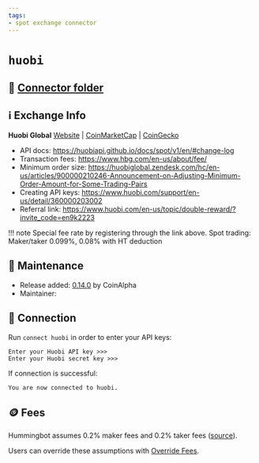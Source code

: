 ```yaml
---
tags:
- spot exchange connector
---
```


# `huobi`

## 📁 [Connector folder](https://github.com/hummingbot/hummingbot/tree/master/hummingbot/connector/exchange/huobi)

## ℹ️ Exchange Info

**Huobi Global** 
[Website](https://www.hbg.com/) | [CoinMarketCap](https://coinmarketcap.com/exchanges/huobi-global/) | [CoinGecko](https://www.coingecko.com/en/exchanges/huobi)

* API docs: https://huobiapi.github.io/docs/spot/v1/en/#change-log
* Transaction fees: https://www.hbg.com/en-us/about/fee/
* Minimum order size: https://huobiglobal.zendesk.com/hc/en-us/articles/900000210246-Announcement-on-Adjusting-Minimum-Order-Amount-for-Some-Trading-Pairs
* Creating API keys: https://www.huobi.com/support/en-us/detail/360000203002
* Referral link: https://www.huobi.com/en-us/topic/double-reward/?invite_code=en9k2223

!!! note
    Special fee rate by registering through the link above.
    Spot trading: Maker/taker 0.099%, 0.08% with HT deduction

## 👷 Maintenance

* Release added: [0.14.0](/release-notes/0.14.0/) by CoinAlpha
* Maintainer: 

## 🔑 Connection

Run `connect huobi` in order to enter your API keys:
 
```
Enter your Huobi API key >>>
Enter your Huobi secret key >>>
```

If connection is successful:
```
You are now connected to huobi.
```

## 🪙 Fees

Hummingbot assumes 0.2% maker fees and 0.2% taker fees ([source](https://github.com/hummingbot/hummingbot/blob/master/hummingbot/connector/exchange/huobi/huobi_utils.py#L22)).

Users can override these assumptions with [Override Fees](/global-configs/override-fees/).